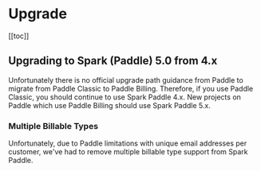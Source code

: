 # Upgrade

[[toc]]

## Upgrading to Spark (Paddle) 5.0 from 4.x

Unfortunately there is no official upgrade path guidance from Paddle to migrate from Paddle Classic to Paddle Billing. Therefore, if you use Paddle Classic, you should continue to use Spark Paddle 4.x. New projects on Paddle which use Paddle Billing should use Spark Paddle 5.x.

### Multiple Billable Types

Unfortunately, due to Paddle limitations with unique email addresses per customer, we've had to remove multiple billable type support from Spark Paddle.
